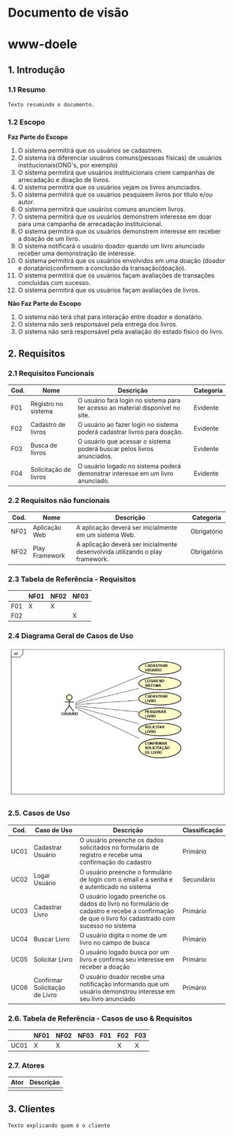# Documento de visão
# www-doele
## 1. Introdução
### 1.1 Resumo

    Texto resumindo o documento.

### 1.2 Escopo

**Faz Parte do Escopo**

1. O sistema permitirá que os usuários se cadastrem.
1. O sistema irá diferenciar usuários comuns(pessoas físicas) de usuários institucionais(ONG's, por exemplo)
1. O sistema permitirá que usuários instituicionais criem campanhas de arrecadação e doação de livros.
1. O sistema permitirá que os usuários vejam os livros anunciados.
1. O sistema permitirá que os usuários pesquisem livros por título e/ou autor.
1. O sistema permitirá que usuários comuns anunciem livros.
1. O sistema permitirá que os usuários demonstrem interesse em doar para uma campanha de arrecadação instituicional.
1. O sistema permitirá que os usuários demonstrem interesse em receber a doação de um livro.
1. O sistema notificará o usuário doador quando um livro anunciado receber uma demonstração de interesse.
1. O sistema permitirá que os usuários envolvidos em uma doação (doador e donatário)confirmem a conclusão da transação(doação).
1. O sistema permitirá que os usuários façam avaliações de transações concluídas com sucesso.
1. O sistema permitirá que os usuários façam avaliações de livros.

**Não Faz Parte do Escopo**
    
1. O sistema não terá chat para interação entre doador e donatário. 
1. O sistema não será responsável pela entrega dos livros.
1. O sistema não será responsável pela avaliação do estado físico do livro.


## 2. Requisitos

### 2.1 Requisitos Funcionais

| Cod. | Nome | Descrição | Categoria |
| -------- | -------- | -------- | -------- |
| F01 | Registro no sistema | O usuário fará login no sistema para ter acesso ao material disponível no site. |	Evidente|
| F02 | Cadastro de livros | O usuário ao fazer login no sistema poderá cadastrar livros para doação. | Evidente|
| F03 | Busca de livros | O usuário que acessar o sistema poderá buscar pelos livros anunciados. | Evidente|
| F04 | Solicitação de livros| O usuário logado no sistema poderá demonstrar interesse em um livro anunciado. | Evidente|

### 2.2 Requisitos não funcionais

| Cod. | Nome | Descrição | Categoria |
| -------- | -------- | -------- | -------- |
| NF01 | Aplicação Web | A aplicação deverá ser inicialmente em um sistema Web. | Obrigatório|
| NF02 | Play Framework | A aplicação deverá ser inicialmente desenvolvida utilizando o play framework. | Obrigatório|

### 2.3 Tabela de Referência - Requisitos

| | NF01 | NF02 | NF03 |
| -------- | -------- | -------- | -------- |
| F01 | X | X |	|
| F02 |  | | X |

### 2.4 Diagrama Geral de Casos de Uso

![Diagrama de casos de uso](diagrama-cdu.jpeg)

### 2.5. Casos de Uso

| Cod. | Caso de Uso | Descrição | Classificação |
| -------- | -------- | -------- | -------- |
| UC01 | Cadastrar Usuário | O usuário preenche os dados solicitados no formulário de registro e recebe uma confirmação do cadastro | Primário |
| UC02 | Logar Usuário | O usuário preenche o formulário de login com o email e a senha e é autenticado no sistema | Secundário |
| UC03 | Cadastrar Livro | O usuário logado preenche os dados do livro no formulário de cadastro e recebe a confirmação de que o livro foi cadastrado com sucesso no sistema | Primário |
| UC04 | Buscar Livro | O usuário digita o nome de um livro no campo de busca | Primário |
| UC05 | Solicitar Livro | O usuário logado busca por um livro e confirma seu interesse em receber a doação | Primário |
| UC06 | Confirmar Solicitação de Livro | O usuário doador recebe uma notificação informando que um usuário demonstrou interesse em seu livro anunciado | Primário |

### 2.6. Tabela de Referência - Casos de uso & Requisitos

| | NF01 | NF02 | NF03 | F01 | F02 | F03 |
| -------- | -------- | -------- | -------- | -------- | -------- | -------- |
| UC01 | X | X | | | X | X |

### 2.7. Atores

| Ator | Descrição |
| -------- | -------- |
| | |  

## 3. Clientes

    Texto explicando quem é o cliente
